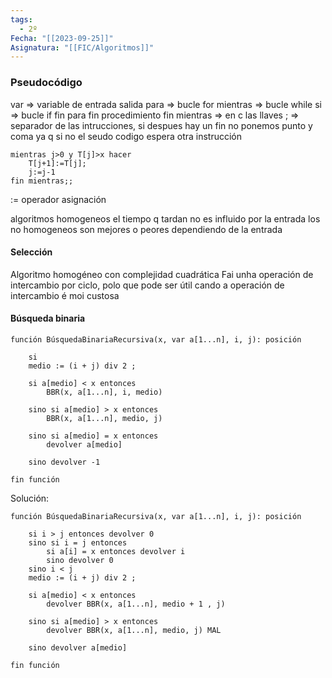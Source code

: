 ```yaml
---
tags:
  - 2º
Fecha: "[[2023-09-25]]"
Asignatura: "[[FIC/Algoritmos]]"
---
```


### Pseudocódigo

var => variable de entrada salida
para => bucle for
mientras => bucle while
si => bucle if
fin para fin procedimiento fin mientras => en c las llaves
; => separador de las intrucciones, si despues hay un fin no ponemos punto y coma ya        q si no el seudo codigo espera otra instrucción
```
mientras j>0 y T[j]>x hacer
	T[j+1]:=T[j];
	j:=j‐1
fin mientras;;
```
:= operador asignación

algoritmos homogeneos el tiempo q tardan no es influido por la entrada
los no homogeneos son mejores o peores dependiendo de la entrada

#### Selección

Algoritmo homogéneo con complejidad cuadrática
Fai unha operación de intercambio por ciclo, polo que pode ser útil cando a operación de intercambio é moi custosa

#### Búsqueda binaria

``` 
función BúsquedaBinariaRecursiva(x, var a[1...n], i, j): posición
	
	si 
	medio := (i + j) div 2 ;
	
	si a[medio] < x entonces
		BBR(x, a[1...n], i, medio)
		
	sino si a[medio] > x entonces
		BBR(x, a[1...n], medio, j)
		
	sino si a[medio] = x entonces
		devolver a[medio]
		
	sino devolver -1
	
fin función

```

Solución:
```
función BúsquedaBinariaRecursiva(x, var a[1...n], i, j): posición
	
	si i > j entonces devolver 0 
	sino si i = j entonces
		si a[i] = x entonces devolver i
		sino devolver 0
	sino i < j
	medio := (i + j) div 2 ;
	
	si a[medio] < x entonces
		devolver BBR(x, a[1...n], medio + 1 , j)
		
	sino si a[medio] > x entonces
		devolver BBR(x, a[1...n], medio, j) MAL
		
	sino devolver a[medio]
	
fin función

```



